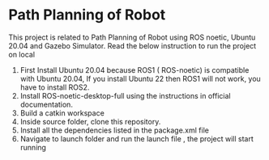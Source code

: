 # Path Planning of Robot

This project is related to Path Planning of Robot using ROS noetic, Ubuntu 20.04 and Gazebo Simulator. Read the below instruction to run the project on local 

1. First Install Ubuntu 20.04 because ROS1 ( ROS-noetic) is compatible with Ubuntu 20.04, If you install Ubuntu 22 then ROS1 will not work, you have to install ROS2. 
2. Install ROS-noetic-desktop-full using the instructions in official documentation. 
3. Build a catkin workspace
4. Inside source folder, clone this repository.
5. Install all the dependencies listed in the package.xml file
6. Navigate to launch folder and run the launch file , the project will start running
